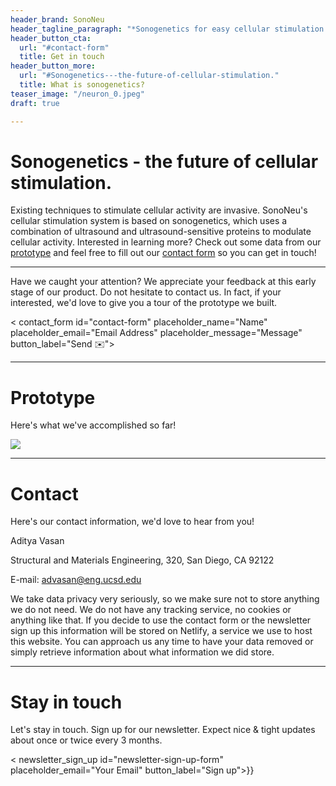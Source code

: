 ```yaml
---
header_brand: SonoNeu
header_tagline_paragraph: "*Sonogenetics for easy cellular stimulation.*"
header_button_cta:
  url: "#contact-form"
  title: Get in touch
header_button_more:
  url: "#Sonogenetics---the-future-of-cellular-stimulation."
  title: What is sonogenetics?
teaser_image: "/neuron_0.jpeg"
draft: true

---
```

# Sonogenetics - the future of cellular stimulation.

Existing techniques to stimulate cellular activity are invasive. SonoNeu's cellular stimulation system is based on sonogenetics, which uses a combination of ultrasound and ultrasound-sensitive proteins to modulate cellular activity. Interested in learning more? Check out some data from our [prototype](#prototype) and feel free to fill out our [contact form](#contact-form) so you can get in touch!

***

Have we caught your attention? We appreciate your feedback at this early stage of our product. Do not hesitate to contact us. In fact, if your interested, we'd love to give you a tour of the prototype we built.

< contact_form id="contact-form" placeholder_name="Name" placeholder_email="Email Address" placeholder_message="Message" button_label="Send ✉️">

***

# Prototype

Here's what we've accomplished so far!

![](/headmounted_website.png)

***

# Contact

Here's our contact information, we'd love to hear from you!

Aditya Vasan

Structural and Materials Engineering, 320, San Diego, CA 92122

E-mail: advasan@eng.ucsd.edu

We take data privacy very seriously, so we make sure not to store anything we do not need. We do not have any tracking service, no cookies or anything like that. If you decide to use the contact form or the newsletter sign up this information will be stored on Netlify, a service we use to host this website. You can approach us any time to have your data removed or simply retrieve information about what information we did store.

***

# Stay in touch

Let's stay in touch. Sign up for our newsletter. Expect nice & tight updates about once or twice every 3 months.

< newsletter_sign_up id="newsletter-sign-up-form" placeholder_email="Your Email" button_label="Sign up">}}